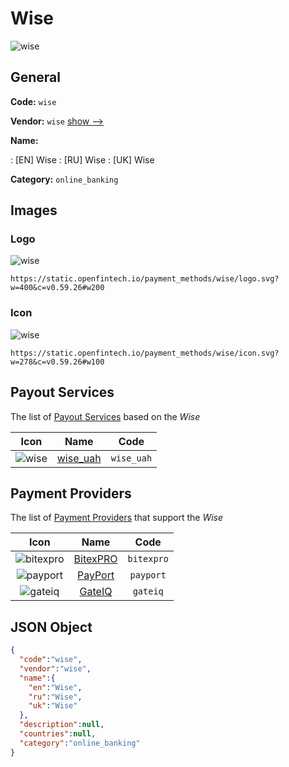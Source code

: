 
# Wise 
![wise](https://static.openfintech.io/payment_methods/wise/logo.svg?w=400&c=v0.59.26#w200)  

## General 
**Code:** `wise` 
 
**Vendor:** `wise` [show -->](/vendors/wise/) 
 
**Name:** 
 
:	[EN] Wise 
:	[RU] Wise 
:	[UK] Wise 
 
**Category:** `online_banking` 
 

## Images 

### Logo 
![wise](https://static.openfintech.io/payment_methods/wise/logo.svg?w=400&c=v0.59.26#w200)  

```
https://static.openfintech.io/payment_methods/wise/logo.svg?w=400&c=v0.59.26#w200
```  

### Icon 
![wise](https://static.openfintech.io/payment_methods/wise/icon.svg?w=278&c=v0.59.26#w100)  

```
https://static.openfintech.io/payment_methods/wise/icon.svg?w=278&c=v0.59.26#w100
```  

## Payout Services 
 
The list of [Payout Services](/payout-services/) based on the _Wise_ 

|Icon|Name|Code| 
|:---:|:---:|:---:| 
|![wise](https://static.openfintech.io/payout_methods/wise/icon.svg?w=278&c=v0.59.26#w40) |[wise_uah](/payout-services/wise_uah/)|`wise_uah`| 
 

## Payment Providers 
 
The list of [Payment Providers](/payment-providers/) that support the _Wise_ 

|Icon|Name|Code| 
|:---:|:---:|:---:| 
|![bitexpro](https://static.openfintech.io/payment_providers/bitexpro/icon.png?w=278&c=v0.59.26#w100) |[BitexPRO](/payment-providers/bitexpro/)|`bitexpro`| 
|![payport](https://static.openfintech.io/payment_providers/payport/icon.svg?w=278&c=v0.59.26#w100) |[PayPort](/payment-providers/payport/)|`payport`| 
|![gateiq](https://static.openfintech.io/payment_providers/gateiq/icon.svg?w=278&c=v0.59.26#w100) |[GateIQ](/payment-providers/gateiq/)|`gateiq`| 
 

## JSON Object 

```json
{
  "code":"wise",
  "vendor":"wise",
  "name":{
    "en":"Wise",
    "ru":"Wise",
    "uk":"Wise"
  },
  "description":null,
  "countries":null,
  "category":"online_banking"
}
```  
